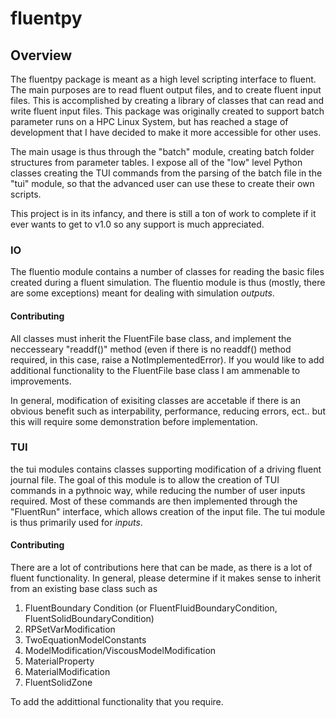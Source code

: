 # fluentpy
## Overview

The fluentpy package is meant as a high level scripting interface to fluent. The main purposes are to read fluent output files, and to create fluent input files. This is accomplished by creating a library of classes that can read and write fluent input files. This package was originally created to support batch parameter runs on a HPC Linux System, but has reached a stage of development that I have decided to make it more accessible for other uses. 

The main usage is thus through the "batch" module, creating batch folder structures from parameter tables. I expose all of the "low" level Python classes creating the TUI commands from the parsing of the batch file in the "tui" module, so that the advanced user can use these to create their own scripts. 

This project is in its infancy, and there is still a ton of work to complete if it ever wants to get to v1.0 so any support is much appreciated.

### IO 
The fluentio module contains a number of classes for reading the basic files created during a fluent simulation. The fluentio module is thus (mostly, there are some exceptions) meant for dealing with simulation _outputs_. 

#### Contributing
All classes must inherit the FluentFile base class, and implement the neccesseary "readdf()" method (even if there is no readdf() method required, in this case, raise a NotImplementedError). If you would like to add additional functionality to the FluentFile base class I am ammenable to improvements. 

In general, modification of exisiting classes are accetable if there is an obvious benefit such as interpability, performance, reducing errors, ect.. but this will require some demonstration before implementation.

### TUI
the tui modules contains classes supporting modification of a driving fluent journal file. The goal of this module is to allow the creation of TUI commands in a pythnoic way, while reducing the number of user inputs required. Most of these commands are then implemented through the "FluentRun" interface, which allows creation of the input file. The tui module is thus primarily used for _inputs_.

#### Contributing
There are a lot of contributions here that can be made, as there is a lot of fluent functionality. In general, please determine if it makes sense to inherit from an existing base class such as

1. FluentBoundary Condition (or FluentFluidBoundaryCondition, FluentSolidBoundaryCondition)
2. RPSetVarModification
3. TwoEquationModelConstants
4. ModelModification/ViscousModelModification
5. MaterialProperty
6. MaterialModification
7. FluentSolidZone

To add the addittional functionality that you require. 

